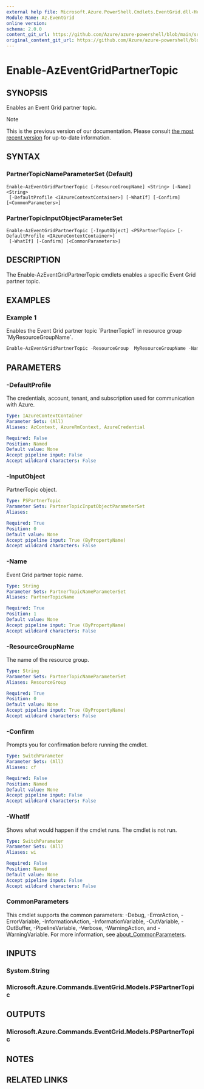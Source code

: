 ```yaml
---
external help file: Microsoft.Azure.PowerShell.Cmdlets.EventGrid.dll-Help.xml
Module Name: Az.EventGrid
online version: 
schema: 2.0.0
content_git_url: https://github.com/Azure/azure-powershell/blob/main/src/EventGrid/EventGrid/help/Enable-AzEventGridPartnerTopic.md
original_content_git_url: https://github.com/Azure/azure-powershell/blob/main/src/EventGrid/EventGrid/help/Enable-AzEventGridPartnerTopic.md
---
```


# Enable-AzEventGridPartnerTopic

## SYNOPSIS
Enables an Event Grid partner topic.

> [!NOTE]
>This is the previous version of our documentation. Please consult [the most recent version](/powershell/module/az.eventgrid/enable-azeventgridpartnertopic) for up-to-date information.

## SYNTAX

### PartnerTopicNameParameterSet (Default)
```
Enable-AzEventGridPartnerTopic [-ResourceGroupName] <String> [-Name] <String>
 [-DefaultProfile <IAzureContextContainer>] [-WhatIf] [-Confirm] [<CommonParameters>]
```

### PartnerTopicInputObjectParameterSet
```
Enable-AzEventGridPartnerTopic [-InputObject] <PSPartnerTopic> [-DefaultProfile <IAzureContextContainer>]
 [-WhatIf] [-Confirm] [<CommonParameters>]
```

## DESCRIPTION
The Enable-AzEventGridPartnerTopic cmdlets enables a specific Event Grid partner topic.

## EXAMPLES

### Example 1
Enables the Event Grid partner topic \`PartnerTopic1\` in resource group \`MyResourceGroupName\`. 

```powershell
Enable-AzEventGridPartnerTopic -ResourceGroup  MyResourceGroupName -Name PartnerTopic1
```

## PARAMETERS

### -DefaultProfile
The credentials, account, tenant, and subscription used for communication with Azure.

```yaml
Type: IAzureContextContainer
Parameter Sets: (All)
Aliases: AzContext, AzureRmContext, AzureCredential

Required: False
Position: Named
Default value: None
Accept pipeline input: False
Accept wildcard characters: False
```

### -InputObject
PartnerTopic object.

```yaml
Type: PSPartnerTopic
Parameter Sets: PartnerTopicInputObjectParameterSet
Aliases:

Required: True
Position: 0
Default value: None
Accept pipeline input: True (ByPropertyName)
Accept wildcard characters: False
```

### -Name
Event Grid partner topic name.

```yaml
Type: String
Parameter Sets: PartnerTopicNameParameterSet
Aliases: PartnerTopicName

Required: True
Position: 1
Default value: None
Accept pipeline input: True (ByPropertyName)
Accept wildcard characters: False
```

### -ResourceGroupName
The name of the resource group.

```yaml
Type: String
Parameter Sets: PartnerTopicNameParameterSet
Aliases: ResourceGroup

Required: True
Position: 0
Default value: None
Accept pipeline input: True (ByPropertyName)
Accept wildcard characters: False
```

### -Confirm
Prompts you for confirmation before running the cmdlet.

```yaml
Type: SwitchParameter
Parameter Sets: (All)
Aliases: cf

Required: False
Position: Named
Default value: None
Accept pipeline input: False
Accept wildcard characters: False
```

### -WhatIf
Shows what would happen if the cmdlet runs.
The cmdlet is not run.

```yaml
Type: SwitchParameter
Parameter Sets: (All)
Aliases: wi

Required: False
Position: Named
Default value: None
Accept pipeline input: False
Accept wildcard characters: False
```

### CommonParameters
This cmdlet supports the common parameters: -Debug, -ErrorAction, -ErrorVariable, -InformationAction, -InformationVariable, -OutVariable, -OutBuffer, -PipelineVariable, -Verbose, -WarningAction, and -WarningVariable. For more information, see [about_CommonParameters](http://go.microsoft.com/fwlink/?LinkID=113216).

## INPUTS

### System.String

### Microsoft.Azure.Commands.EventGrid.Models.PSPartnerTopic

## OUTPUTS

### Microsoft.Azure.Commands.EventGrid.Models.PSPartnerTopic

## NOTES

## RELATED LINKS

